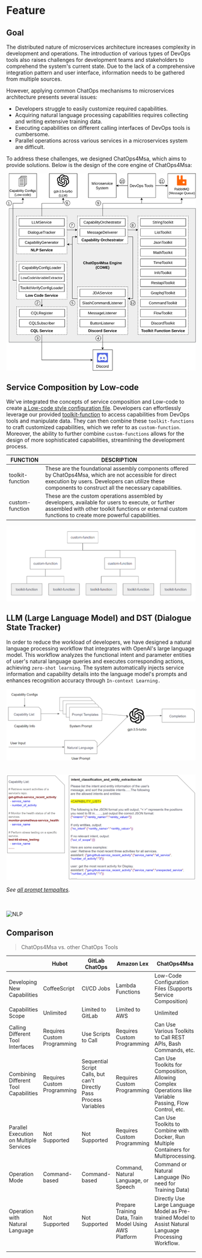 # Feature

## Goal

The distributed nature of microservices architecture increases complexity in development and operations. The introduction of various types of DevOps tools also raises challenges for development teams and stakeholders to comprehend the system's current state. Due to the lack of a comprehensive integration pattern and user interface, information needs to be gathered from multiple sources.

However, applying common ChatOps mechanisms to microservices architecture presents several issues:

- Developers struggle to easily customize required capabilities.
- Acquiring natural language processing capabilities requires collecting and writing extensive training data.
- Executing capabilities on different calling interfaces of DevOps tools is cumbersome.
- Parallel operations across various services in a microservices system are difficult.

To address these challenges, we designed ChatOps4Msa, which aims to provide solutions. Below is the design of the core engine of ChatOps4Msa:

<div><img alt="ChatOps4Msa Engine Architecture" src="./image/ChatOps4Msa-Engine-Architecture.jpg"></div>

## Service Composition by Low-code

We've integrated the concepts of service composition and Low-code to create [a Low-code style configuration file](./custom_capability.md). Developers can effortlessly leverage our provided [toolkit-function](./capability-guideline/toolkit_list.md) to access capabilities from DevOps tools and manipulate data. They can then combine these `toolkit-functions` to craft customized capabilities, which we refer to as `custom-function`. Moreover, the ability to further combine `custom-functions` allows for the design of more sophisticated capabilities, streamlining the development process.

| FUNCTION         | DESCRIPTION                                                                                                                                                                                                         |
| ---------------- | ------------------------------------------------------------------------------------------------------------------------------------------------------------------------------------------------------------------- |
| toolkit-function | These are the foundational assembly components offered by ChatOps4Msa, which are not accessible for direct execution by users. Developers can utilize these components to construct all the necessary capabilities. |
| custom-function  | These are the custom operations assembled by developers, available for users to execute, or further assembled with other toolkit functions or external custom functions to create more powerful capabilities.       |

<div><img alt="Function Architecture" src="./image/Function-Architecture.png"></div>

## LLM (Large Language Model) and DST (Dialogue State Tracker)

In order to reduce the workload of developers, we have designed a natural language processing workflow that integrates with OpenAI's large language model. This workflow analyzes the functional intent and parameter entities of user's natural language queries and executes corresponding actions, achieving `zero-shot learning`. The system automatically injects service information and capability details into the language model's prompts and enhances recognition accuracy through `In-context Learning.`

<div><img alt="LLM in NLP" src="./image/LLM-In-NLP.png"></div>

<br />
<br />

<div><img alt="Prompt Template Example" src="./image/Prompt-Template-Example.png"></div>

_See [all prompt tempaltes](../src/main/resources/prompts)._

<br />
<br />

<div><img alt="NLP" src="./image/NLP.jpg"></div>

## Comparison

> ChatOps4Msa vs. other ChatOps Tools

|                                         | Hubot                       | GitLab ChatOps                                                     | Amazon Lex                                            | ChatOps4Msa                                                                                             |   |   |   |   |   |
|-----------------------------------------|-----------------------------|--------------------------------------------------------------------|-------------------------------------------------------|---------------------------------------------------------------------------------------------------------|---|---|---|---|---|
| Developing New Capabilities             | CoffeeScript                | CI/CD Jobs                                                         | Lambda Functions                                      | Low-Code Configuration Files (Supports Service Composition)                                             |   |   |   |   |   |
| Capabilities Scope                      | Unlimited                   | Limited to GitLab                                                  | Limited to AWS                                        | Unlimited                                                                                               |   |   |   |   |   |
| Calling Different Tool Interfaces       | Requires Custom Programming | Use Scripts to Call                                                | Requires Custom Programming                           | Can Use Various Toolkits to Call REST APIs, Bash Commands, etc.                                         |   |   |   |   |   |
| Combining Different Tool Capabilities   | Requires Custom Programming | Sequential Script Calls, but can't Directly Pass Process Variables | Requires Custom Programming                           | Can Use Toolkits for Composition, Allowing Complex Operations like Variable Passing, Flow Control, etc. |   |   |   |   |   |
| Parallel Execution on Multiple Services | Not Supported               | Not Supported                                                      | Requires Custom Programming                           | Can Use Toolkits to Combine with Docker, Run Multiple Containers for Multiprocessing.                   |   |   |   |   |   |
| Operation Mode                          | Command-based               | Command-based                                                      | Command, Natural Language, or Speech                  | Command or Natural Language (No need for Training Data)                                                 |   |   |   |   |   |
| Operation with Natural Language         | Not Supported               | Not Supported                                                      | Prepare Training Data, Train Model Using AWS Platform | Directly Use Large Language Model as Pre-trained Model to Assist Natural Language Processing Workflow.  |   |   |   |   |   |
|                                         |                             |                                                                    |                                                       |                                                                                                         |   |   |   |   |   |
|                                         |                             |                                                                    |                                                       |                                                                                                         

